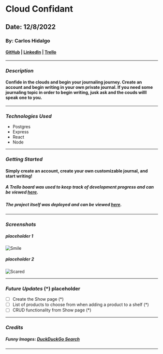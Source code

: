 # Cloud Confidant

## Date: 12/8/2022

### By: Carlos Hidalgo

#### [GitHub](https://github.com/pancholo35) | [LinkedIn](https://www.linkedin.com/in/carlos-hidalgo-a2a320211/) | [Trello](https://trello.com/b/9ZexW0qV/cloud-confidant)

---

### **_Description_**

#### Confide in the clouds and begin your journaling journey. Create an account and begin writing in your own private journal. If you need some journaling topic in order to begin writing, jusk ask and the couds willl speak one to you.

---

### **_Technologies Used_**

- Postgres
- Express
- React
- Node

---

### **_Getting Started_**

#### Simply create an account, create your own customizable journal, and start writing!

##### A Trello board was used to keep track of development progress and can be viewed [here](https://trello.com/b/9ZexW0qV/cloud-confidant).

##### The project itself was deployed and can be viewed [here](URL).

---

### **_Screenshots_**

##### placeholder 1

![Smile](https://external-content.duckduckgo.com/iu/?u=https%3A%2F%2Ftse2.mm.bing.net%2Fth%3Fid%3DOIP.PDlm3trgAkY6pGPcbRt4SQHaEK%26pid%3DApi&f=1)

##### placeholder 2

![Scared](https://external-content.duckduckgo.com/iu/?u=https%3A%2F%2Ftse2.mm.bing.net%2Fth%3Fid%3DOIP.buntINTHFLyDODyMKXNYcgHaEK%26pid%3DApi&f=1)

---

### **_Future Updates_** (\*) placeholder

- [ ] Create the Show page (\*)
- [ ] List of products to choose from when adding a product to a shelf (\*)
- [ ] CRUD functionality from Show page (\*)

---

### **_Credits_**

##### Funny Images: [DuckDuckGo Search](http://www.duckduckgo.com)

---
